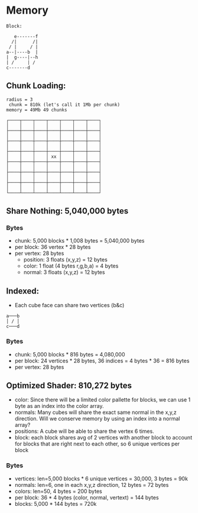 # Memory

```
Block:

   e-------f
  /|      /|
 / |     / |
a--|----b  |
|  g----|--h
| /     | /
c-------d
```


## Chunk Loading:
```
radius = 3
 chunk = 810k (let's call it 1Mb per chunk)
memory = 49Mb 49 chunks

┌────┬────┬────┬────┬────┬────┬────┐
│    │    │    │    │    │    │    │
├────┼────┼────┼────┼────┼────┼────┤
│    │    │    │    │    │    │    │
├────┼────┼────┼────┼────┼────┼────┤
│    │    │    │    │    │    │    │
├────┼────┼────┼────┼────┼────┼────┤
│    │    │    │ xx │    │    │    │
├────┼────┼────┼────┼────┼────┼────┤
│    │    │    │    │    │    │    │
├────┼────┼────┼────┼────┼────┼────┤
│    │    │    │    │    │    │    │
├────┼────┼────┼────┼────┼────┼────┤
│    │    │    │    │    │    │    │
└────┴────┴────┴────┴────┴────┴────┘
```

## Share Nothing: 5,040,000 bytes

### Bytes

  * chunk: 5,000 blocks * 1,008 bytes = 5,040,000 bytes
  * per block: 36 vertex * 28 bytes
  * per vertex: 28 bytes
    * position: 3 floats (x,y,z) = 12 bytes
    * color: 1 float (4 bytes r,g,b,a)   =  4 bytes
    * normal: 3 floats (x,y,z)   = 12 bytes

## Indexed:

* Each cube face can share two vertices (b&c)
```
a───b
│ / │
c───d
```

### Bytes

* chunk: 5,000 blocks * 816 bytes = 4,080,000
* per block: 24 vertices * 28 bytes, 36 indices = 4 bytes * 36 = 816 bytes
* per vertex: 28 bytes

## Optimized Shader: 810,272 bytes

* color: Since there will be a limited color pallette for blocks, we can use 1 byte as an index into the color array.
* normals: Many cubes will share the exact same normal in the x,y,z direction. Will we conserve memory by using an index into a normal array?
* positions: A cube will be able to share the vertex 6 times.
* block: each block shares avg of 2 vertices with another block to account for blocks that are right next to each other, so 6 unique vertices per block

### Bytes

  * vertices: len=5,000 blocks * 6 unique vertices = 30,000, 3 bytes = 90k
  * normals: len=6, one in each x,y,z direction, 12 bytes = 72 bytes
  * colors: len=50, 4 bytes = 200 bytes
  * per block: 36 * 4 bytes (color, normal, vertext) = 144 bytes
  * blocks: 5,000 * 144 bytes = 720k
